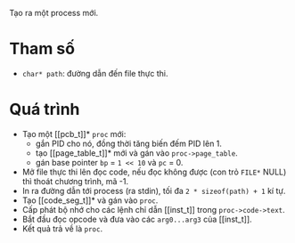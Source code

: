 Tạo ra một process mới.
# Tham số
- `char* path`: đường dẫn đến file thực thi.
# Quá trình
- Tạo một [[pcb_t]]* `proc` mới: 
	- gắn PID cho nó, đồng thời tăng biến đếm PID lên 1.
	- tạo [[page_table_t]]* mới và gán vào `proc->page_table`.
	- gán base pointer `bp` = `1 << 10` và `pc` = 0.
- Mở file thực thi lên đọc code, nếu đọc không được (con trỏ `FILE*` NULL) thì thoát chương trình, mã -1.
- In ra đường dẫn tới process (ra stdin), tối đa `2 * sizeof(path) + 1` kí tự.
- Tạo [[code_seg_t]]* và gán vào `proc`.
- Cấp phát bộ nhớ cho các lệnh chỉ dẫn [[inst_t]] trong `proc->code->text`.
- Bắt đầu đọc opcode và đưa vào các `arg0...arg3` của [[inst_t]].
- Kết quả trả về là `proc`.